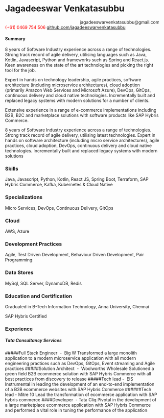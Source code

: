 # Jagadeeswar Venkatasubbu
<span style='float:right;clear:both;min-width:100%;align:right;text-align: right;'>
    jagadeeswarvenkatasubbu@gmail.com
</span>
<span style='color:red;text-align: right;'>
    (+61) 0469 754 506
</span>
<span style='text-align: right;'>
    <a href="https://github.com/jagadeeswarvenkatasubbu">
        github.com/jagadeeswarvenkatasubbu
    </a>
</span>

#### Summary

8 years of Software Industry experience across a range of technologies. Strong
track record of agile delivery, utilising languages such as Java, Kotlin, Javascript,
Python and frameworks such as Spring and React.js. Keen awareness on the
state of the art technologies and picking the right tool for the job.

Expert in hands on technology leadership, agile practices, software architecture
(including microservice architectures), cloud adoption (primarily Amazon Web
Services and Microsoft Azure), DevOps, GitOps, continuous delivery and cloud
native technologies. Incrementally built and replaced legacy systems with
modern solutions for a number of clients.

Extensive experience in a range of e-commerce implementations including B2B,
B2C and marketplace solutions with software products like SAP Hybris
Commerce.

8 years of Software Industry experience
across a range of technologies. Strong
track record of agile delivery, utilising
latest technologies. Expert in hands on
software architecture (including micro
service architectures), agile practices,
cloud adoption, DevOps, continuous
delivery and cloud native technologies.
Incrementally built and replaced legacy
systems with modern solutions


### Skills
Java, Javascript, Python, Kotlin, React JS,
Spring Boot, Terraform, SAP Hybris
Commerce, Kafka, Kubernetes & Cloud
Native


### Specializations
Micro Services, DevOps, Continuous
Delivery, GitOps


### Cloud
AWS, Azure

### Development Practices
Agile, Test Driven Development,
Behaviour Driven Development, Pair
Programming

### Data Stores
MySql, SQL Server, DynamoDB, Redis

### Education and Certification
Graduated in B-Tech Information
Technology, Anna University, Chennai

SAP Hybris Certified


### Experience
##### Tata Consultancy Services
#####Full Stack Engineer ​ - ​ Big W
Transformed
a
large
monolith
application to a modern microservice
application with all modern engineering
practices such as DevOps, GitOps, Event
streaming and Agile practices
#####Solution Architect ​ - ​ Woolworths Wholesale
Solutioned a green field B2B ecommerce
solution with SAP Hybris Commerce
with all best practices from discovery to
release
#####Tech lead - ​ EIS
Instrumental in leading the development
of an end-to-end implementation of a
B2B ecommerce websites with SAP
Hybris Commerce
######Tech lead - ​ Mitre 10
Lead the transformation of ecommerce
application with SAP hybris commerce
####Developer ​ - Tata Cliq
Pivotal in the development of a large
marketplace ecommerce application
with SAP Hybris Commerce and
performed a vital role in tuning the
performance of the application